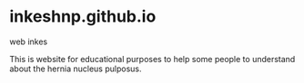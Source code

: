 # inkeshnp.github.io
web inkes

This is website for educational purposes to help some people to understand about the hernia nucleus pulposus.
